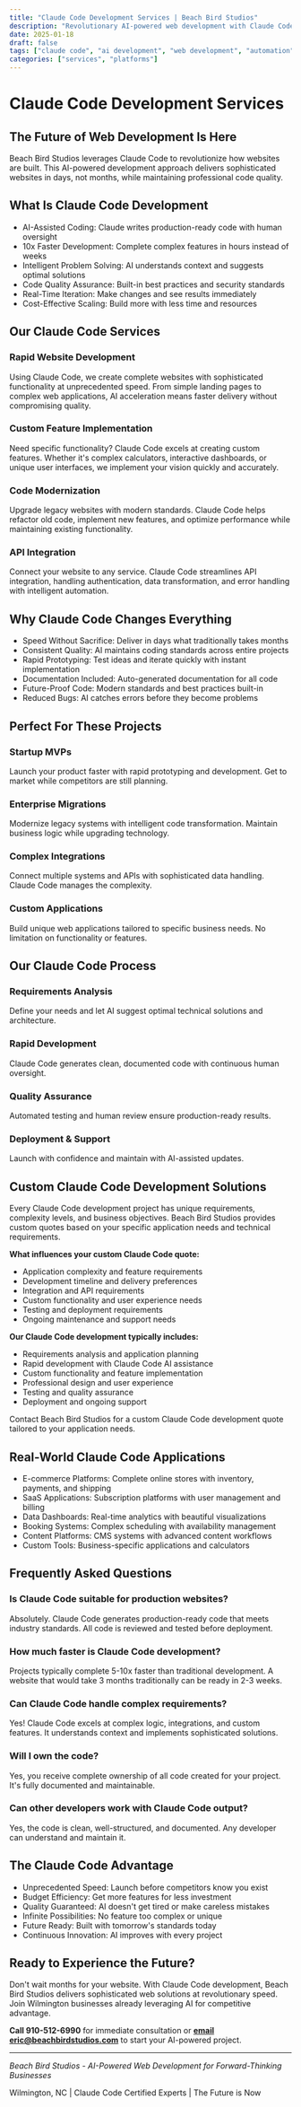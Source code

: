 ```yaml
---
title: "Claude Code Development Services | Beach Bird Studios"
description: "Revolutionary AI-powered web development with Claude Code. Build sophisticated websites 10x faster with AI assistance. Wilmington NC's Claude Code experts."
date: 2025-01-18
draft: false
tags: ["claude code", "ai development", "web development", "automation"]
categories: ["services", "platforms"]
---
```


# Claude Code Development Services

## The Future of Web Development Is Here

Beach Bird Studios leverages Claude Code to revolutionize how websites are built. This AI-powered development approach delivers sophisticated websites in days, not months, while maintaining professional code quality.

## What Is Claude Code Development

- AI-Assisted Coding: Claude writes production-ready code with human oversight
- 10x Faster Development: Complete complex features in hours instead of weeks
- Intelligent Problem Solving: AI understands context and suggests optimal solutions
- Code Quality Assurance: Built-in best practices and security standards
- Real-Time Iteration: Make changes and see results immediately
- Cost-Effective Scaling: Build more with less time and resources

## Our Claude Code Services

### Rapid Website Development
Using Claude Code, we create complete websites with sophisticated functionality at unprecedented speed. From simple landing pages to complex web applications, AI acceleration means faster delivery without compromising quality.

### Custom Feature Implementation
Need specific functionality? Claude Code excels at creating custom features. Whether it's complex calculators, interactive dashboards, or unique user interfaces, we implement your vision quickly and accurately.

### Code Modernization
Upgrade legacy websites with modern standards. Claude Code helps refactor old code, implement new features, and optimize performance while maintaining existing functionality.

### API Integration
Connect your website to any service. Claude Code streamlines API integration, handling authentication, data transformation, and error handling with intelligent automation.

## Why Claude Code Changes Everything

- Speed Without Sacrifice: Deliver in days what traditionally takes months
- Consistent Quality: AI maintains coding standards across entire projects
- Rapid Prototyping: Test ideas and iterate quickly with instant implementation
- Documentation Included: Auto-generated documentation for all code
- Future-Proof Code: Modern standards and best practices built-in
- Reduced Bugs: AI catches errors before they become problems

## Perfect For These Projects

### Startup MVPs
Launch your product faster with rapid prototyping and development. Get to market while competitors are still planning.

### Enterprise Migrations
Modernize legacy systems with intelligent code transformation. Maintain business logic while upgrading technology.

### Complex Integrations
Connect multiple systems and APIs with sophisticated data handling. Claude Code manages the complexity.

### Custom Applications
Build unique web applications tailored to specific business needs. No limitation on functionality or features.

## Our Claude Code Process

### Requirements Analysis
Define your needs and let AI suggest optimal technical solutions and architecture.

### Rapid Development
Claude Code generates clean, documented code with continuous human oversight.

### Quality Assurance
Automated testing and human review ensure production-ready results.

### Deployment & Support
Launch with confidence and maintain with AI-assisted updates.

## Custom Claude Code Development Solutions

Every Claude Code development project has unique requirements, complexity levels, and business objectives. Beach Bird Studios provides custom quotes based on your specific application needs and technical requirements.

**What influences your custom Claude Code quote:**
- Application complexity and feature requirements
- Development timeline and delivery preferences
- Integration and API requirements
- Custom functionality and user experience needs
- Testing and deployment requirements
- Ongoing maintenance and support needs

**Our Claude Code development typically includes:**
- Requirements analysis and application planning
- Rapid development with Claude Code AI assistance
- Custom functionality and feature implementation
- Professional design and user experience
- Testing and quality assurance
- Deployment and ongoing support

Contact Beach Bird Studios for a custom Claude Code development quote tailored to your application needs.

## Real-World Claude Code Applications

- E-commerce Platforms: Complete online stores with inventory, payments, and shipping
- SaaS Applications: Subscription platforms with user management and billing
- Data Dashboards: Real-time analytics with beautiful visualizations
- Booking Systems: Complex scheduling with availability management
- Content Platforms: CMS systems with advanced content workflows
- Custom Tools: Business-specific applications and calculators

## Frequently Asked Questions

### Is Claude Code suitable for production websites?
Absolutely. Claude Code generates production-ready code that meets industry standards. All code is reviewed and tested before deployment.

### How much faster is Claude Code development?
Projects typically complete 5-10x faster than traditional development. A website that would take 3 months traditionally can be ready in 2-3 weeks.

### Can Claude Code handle complex requirements?
Yes! Claude Code excels at complex logic, integrations, and custom features. It understands context and implements sophisticated solutions.

### Will I own the code?
Yes, you receive complete ownership of all code created for your project. It's fully documented and maintainable.

### Can other developers work with Claude Code output?
Yes, the code is clean, well-structured, and documented. Any developer can understand and maintain it.

## The Claude Code Advantage

- Unprecedented Speed: Launch before competitors know you exist
- Budget Efficiency: Get more features for less investment
- Quality Guaranteed: AI doesn't get tired or make careless mistakes
- Infinite Possibilities: No feature too complex or unique
- Future Ready: Built with tomorrow's standards today
- Continuous Innovation: AI improves with every project

## Ready to Experience the Future?

Don't wait months for your website. With Claude Code development, Beach Bird Studios delivers sophisticated web solutions at revolutionary speed. Join Wilmington businesses already leveraging AI for competitive advantage.

**Call 910-512-6990** for immediate consultation or **[email eric@beachbirdstudios.com](mailto:eric@beachbirdstudios.com)** to start your AI-powered project.

---

*Beach Bird Studios - AI-Powered Web Development for Forward-Thinking Businesses*

Wilmington, NC | Claude Code Certified Experts | The Future is Now